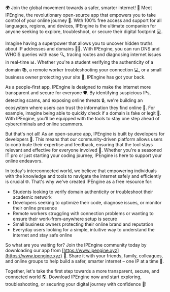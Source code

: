 🌍 Join the global movement towards a safer, smarter internet! 💪 Meet IPEngine, the revolutionary open-source app that empowers you to take control of your online journey 🚀. With 100% free access and support for all languages, regions, and devices, IPEngine is the ultimate companion for anyone seeking to explore, troubleshoot, or secure their digital footprint 💻.

Imagine having a superpower that allows you to uncover hidden truths about IP addresses and domains 🕵️‍♀️. With IPEngine, you can run DNS and WHOIS queries with ease 🔍, tracing routes and diagnosing internet issues in real-time 📊. Whether you're a student verifying the authenticity of a domain 📚, a remote worker troubleshooting your connection 💻, or a small business owner protecting your site 💸, IPEngine has got your back.

As a people-first app, IPEngine is designed to make the internet more transparent and secure for everyone 🛡️. By identifying suspicious IPs, detecting scams, and exposing online threats 🔒, we're building an ecosystem where users can trust the information they find online 📰. For example, imagine being able to quickly check if a domain is fake or legit 👀. With IPEngine, you'll be equipped with the tools to stay one step ahead of cybercriminals and online scammers.

But that's not all! As an open-source app, IPEngine is built by developers for developers 🤖. This means that our community-driven platform allows users to contribute their expertise and feedback, ensuring that the tool stays relevant and effective for everyone involved 💪. Whether you're a seasoned IT pro or just starting your coding journey, IPEngine is here to support your online endeavors.

In today's interconnected world, we believe that empowering individuals with the knowledge and tools to navigate the internet safely and efficiently is crucial 🌐. That's why we've created IPEngine as a free resource for:

* Students looking to verify domain authenticity or troubleshoot their academic network
* Developers seeking to optimize their code, diagnose issues, or monitor their online presence
* Remote workers struggling with connection problems or wanting to ensure their work-from-anywhere setup is secure
* Small business owners protecting their online brand and reputation
* Everyday users looking for a simple, intuitive way to understand the internet and stay safe online

So what are you waiting for? Join the IPEngine community today by downloading our app from [https://www.ipengine.xyz](https://www.ipengine.xyz) 🔴. Share it with your friends, family, colleagues, and online groups to help build a safer, smarter internet – one IP at a time 🌈.

Together, let's take the first step towards a more transparent, secure, and connected world 🌎. Download IPEngine now and start exploring, troubleshooting, or securing your digital journey with confidence 💪!